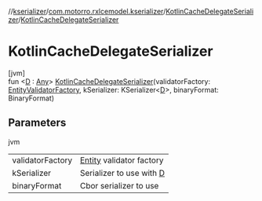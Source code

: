 //[kserializer](../../../index.md)/[com.motorro.rxlcemodel.kserializer](../index.md)/[KotlinCacheDelegateSerializer](index.md)/[KotlinCacheDelegateSerializer](-kotlin-cache-delegate-serializer.md)

# KotlinCacheDelegateSerializer

[jvm]\
fun &lt;[D](index.md) : [Any](https://kotlinlang.org/api/latest/jvm/stdlib/kotlin/-any/index.html)&gt; [KotlinCacheDelegateSerializer](-kotlin-cache-delegate-serializer.md)(validatorFactory: [EntityValidatorFactory](../../../../base/base/com.motorro.rxlcemodel.base.entity/-entity-validator-factory/index.md), kSerializer: KSerializer&lt;[D](index.md)&gt;, binaryFormat: BinaryFormat)

## Parameters

jvm

| | |
|---|---|
| validatorFactory | [Entity](../../../../base/base/com.motorro.rxlcemodel.base.entity/-entity/index.md) validator factory |
| kSerializer | Serializer to use with [D](index.md) |
| binaryFormat | Cbor serializer to use |

